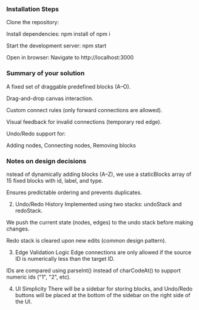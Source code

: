 ### Installation Steps

Clone the repository:

Install dependencies:
npm install of npm i

Start the development server:
npm start

Open in browser:
Navigate to http://localhost:3000

### Summary of your solution

A fixed set of draggable predefined blocks (A–O).

Drag-and-drop canvas interaction.

Custom connect rules (only forward connections are allowed).

Visual feedback for invalid connections (temporary red edge).

Undo/Redo support for:

Adding nodes, Connecting nodes, Removing blocks

### Notes on design decisions

nstead of dynamically adding blocks (A–Z), we use a staticBlocks array of 15 fixed blocks with id, label, and type.

Ensures predictable ordering and prevents duplicates.

2. Undo/Redo History
   Implemented using two stacks: undoStack and redoStack.

We push the current state (nodes, edges) to the undo stack before making changes.

Redo stack is cleared upon new edits (common design pattern).

3. Edge Validation Logic
   Edge connections are only allowed if the source ID is numerically less than the target ID.

IDs are compared using parseInt() instead of charCodeAt() to support numeric ids ("1", "2", etc).

4. UI Simplicity
   There will be a sidebar for storing blocks, and Undo/Redo buttons will be placed at the bottom of the sidebar on the right side of the UI.
